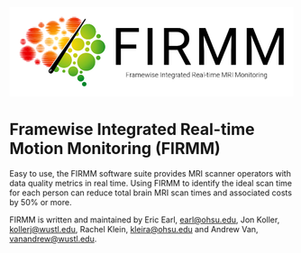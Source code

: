 ![Logo](img/FirmmLogo.png)

# Framewise Integrated Real-time Motion Monitoring (FIRMM)

Easy to use, the FIRMM software suite provides MRI scanner operators with data quality metrics in real time. Using FIRMM to identify the ideal scan time for each person can reduce total brain MRI scan times and associated costs by 50% or more.

FIRMM is written and maintained by Eric Earl, [earl@ohsu.edu](mailto:earl@ohsu.edu), Jon Koller, [kollerj@wustl.edu](mailto:kollerj@wustl.edu), Rachel Klein, [kleira@ohsu.edu](mailto:kleira@ohsu.edu) and Andrew Van, [vanandrew@wustl.edu](mailto:vanandrew@wustl.edu).

